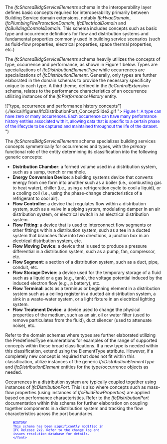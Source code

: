 The _IfcSharedBldgServiceElements_ schema in the interoperability layer defines basic concepts required for interoperability primarily between Building Service domain extensions, notably _IfcHvacDomain_, _IfcPlumbingFireProtectionDomain_, _IfcElectricalDomain_ and _IfcBuildingControlsDomain_. This schema includes concepts such as basic type and occurrence definitions for flow and distribution systems and fundamental properties commonly used in building service scenarios (such as fluid-flow properties, electrical properties, space thermal properties, etc.)

The _IfcSharedBldgServiceElements_ schema heavily utilizes the concepts of type, occurrence and performance, as shown in Figure 1 below. Types are specializations of _IfcDistributionElementType_ while occurrences are specializations of _IfcDistributionElement_. Generally, only types are further elaborated in the domain schemas to provide the necessary specificity unique to each type. A third theme, defined in the _IfcControlExtension_ schema, relates to the performance characteristics of an occurrence utilizing instances of the _IfcPerformanceHistory_ entity.

!["type, occurrence and performance history concepts"](./lexical/figures/IfcDistributionPort_ConceptSlide2.gif "> <font color="#0000ff" size="-1">
Figure 1: A type can have zero or many occurrences. Each occurrence can have many performance history entities associated with it, allowing data that is specific to a certain phase of the lifecycle to be captured and maintained throughout the life of the dataset.
	    </font>")

The _IfcSharedBldgServiceElements_ schema specializes building services concepts symmetrically for occurrences and types, with the _primary_ functional role of the entity determining its classification into the following generic concepts:

* **Distribution Chamber**: a formed volume used in a distribution system, such as a sump, trench or manhole.
* **Energy Conversion Device**: a building systems device that converts energy from one form into another such as a boiler (i.e., combusting gas to heat water), chiller (i.e., using a refrigeration cycle to cool a liquid), or a cooling coil (i.e., using the phase-change characteristics of a refrigerant to cool air).
* **Flow Controller**: a device that regulates flow within a distribution system, such as a valve in a piping system, modulating damper in an air distribution system, or electrical switch in an electrical distribution system.
* **Flow Fitting**: a device that is used to interconnect flow segments or other fittings within a distribution system, such as a tee in a ducted system that branches flow into two directions, a junction box in an electrical distribution system, etc.
* **Flow Moving Device**: a device that is used to produce a pressure differential in a distribution system, such as a pump, fan, compressor, etc.
* **Flow Segment**: a section of a distribution system, such as a duct, pipe, conduit, etc.
* **Flow Storage Device**: a device used for the temporary storage of a fluid such as a liquid or a gas (e.g., tank), the voltage potential induced by the induced electron flow (e.g., a battery), etc.
* **Flow Terminal**: acts as a terminus or beginning element in a distribution system such as a ceiling register in a ducted air distribution system, a sink in a waste-water system, or a light fixture in an electrical lighting system.
* **Flow Treatment Device**: a device used to change the physical properties of the medium, such as an air, oil or water filter (used to remove particulates from the fluid), duct silencer (used to attenuate noise), etc.

Refer to the domain schemas where types are further elaborated utilizing the PredefinedType enumerations for examples of the range of supported concepts within these broad classifications. If a new type is needed within this classification, extend using the ElementType attribute. However, if a completely new concept is required that does not fit within this classification, utilize instances of the generic _IfcDistributionElementType_ and _IfcDistributionElement_ entities for the type/occurrence objects as needed.

Occurrences in a distribution system are typically coupled together using instances of _IfcDistributionPort_. This is also where concepts such as mass-flow properties (using instances of _IfcFluidFlowProperties_) are applied based on performance characteristics. Refer to the _IfcDistributionPort_ documentation within this schema for further elaboration on coupling together components in a distribution system and tracking the flow characteristics across the port boundaries.

> <font color="#0000ff" size="-1">
        HISTORY
        This schema has been significantly modified in 
        IFC Release 2x2. Refer to the change log and
        issues resolution database for details.
	    </font>